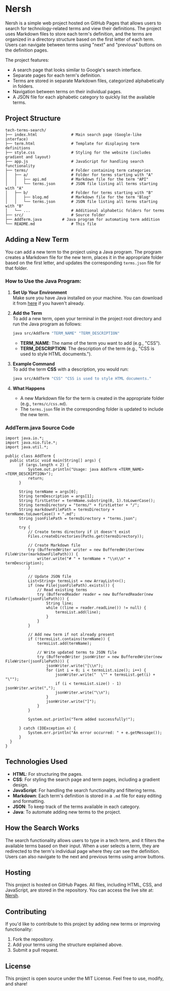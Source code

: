 
# Nersh

Nersh is a simple web project hosted on GitHub Pages that allows users to search for technology-related terms and view their definitions. The project uses Markdown files to store each term's definition, and the terms are organized in a directory structure based on the first letter of each term. Users can navigate between terms using "next" and "previous" buttons on the definition pages.

The project features:
- A search page that looks similar to Google's search interface.
- Separate pages for each term's definition.
- Terms are stored in separate Markdown files, categorized alphabetically in folders.
- Navigation between terms on their individual pages.
- A JSON file for each alphabetic category to quickly list the available terms.

## Project Structure

```
tech-terms-search/
├── index.html               # Main search page (Google-like interface)
├── term.html                # Template for displaying term definitions
├── style.css                # Styling for the website (includes gradient and layout)
├── app.js                   # JavaScript for handling search functionality
├── terms/                   # Folder containing term categories
│   ├── a/                   # Folder for terms starting with "A"
│   │   ├── api.md           # Markdown file for the term "API"
│   │   └── terms.json       # JSON file listing all terms starting with "A"
│   ├── b/                   # Folder for terms starting with "B"
│   │   ├── blog.md          # Markdown file for the term "Blog"
│   │   └── terms.json       # JSON file listing all terms starting with "B"
│   └── ...                  # Additional alphabetic folders for terms
├── src/                     # Source folder 
├── AddTerm.java         # Java program for automating term addition
└── README.md                # This file
```

## Adding a New Term

You can add a new term to the project using a Java program. The program creates a Markdown file for the new term, places it in the appropriate folder based on the first letter, and updates the corresponding `terms.json` file for that folder.

### How to Use the Java Program:

1. **Set Up Your Environment**  
   Make sure you have Java installed on your machine. You can download it from [here](https://www.oracle.com/java/technologies/javase-downloads.html) if you haven't already.

2. **Add the Term**  
   To add a new term, open your terminal in the project root directory and run the Java program as follows:

   ```bash
   java src/AddTerm "TERM_NAME" "TERM_DESCRIPTION"
   ```

   - **TERM_NAME**: The name of the term you want to add (e.g., "CSS").
   - **TERM_DESCRIPTION**: The description of the term (e.g., "CSS is used to style HTML documents.").

3. **Example Command**  
   To add the term **CSS** with a description, you would run:

   ```bash
   java src/AddTerm "CSS" "CSS is used to style HTML documents."
   ```

4. **What Happens**  
   - A new Markdown file for the term is created in the appropriate folder (e.g., `terms/c/css.md`).
   - The `terms.json` file in the corresponding folder is updated to include the new term.
  
  ### AddTerm.java Source Code
  ```
import java.io.*;
import java.nio.file.*;
import java.util.*;

public class AddTerm {
    public static void main(String[] args) {
        if (args.length < 2) {
            System.out.println("Usage: java AddTerm <TERM_NAME> <TERM_DESCRIPTION>");
            return;
        }

        String termName = args[0];
        String termDescription = args[1];
        String firstLetter = termName.substring(0, 1).toLowerCase();
        String termsDirectory = "terms/" + firstLetter + "/";
        String markdownFilePath = termsDirectory + termName.toLowerCase() + ".md";
        String jsonFilePath = termsDirectory + "terms.json";

        try {
            // Create terms directory if it doesn't exist
            Files.createDirectories(Paths.get(termsDirectory));

            // Create Markdown file
            try (BufferedWriter writer = new BufferedWriter(new FileWriter(markdownFilePath))) {
                writer.write("# " + termName + "\\n\\n" + termDescription);
            }

            // Update JSON file
            List<String> termsList = new ArrayList<>();
            if (new File(jsonFilePath).exists()) {
                // Read existing terms
                try (BufferedReader reader = new BufferedReader(new FileReader(jsonFilePath))) {
                    String line;
                    while ((line = reader.readLine()) != null) {
                        termsList.add(line);
                    }
                }
            }

            // Add new term if not already present
            if (!termsList.contains(termName)) {
                termsList.add(termName);

                // Write updated terms to JSON file
                try (BufferedWriter jsonWriter = new BufferedWriter(new FileWriter(jsonFilePath))) {
                    jsonWriter.write("[\\n");
                    for (int i = 0; i < termsList.size(); i++) {
                        jsonWriter.write("  \"" + termsList.get(i) + "\"");
                        if (i < termsList.size() - 1) jsonWriter.write(",");
                        jsonWriter.write("\\n");
                    }
                    jsonWriter.write("]");
                }
            }

            System.out.println("Term added successfully!");

        } catch (IOException e) {
            System.err.println("An error occurred: " + e.getMessage());
        }
    }
}
```

## Technologies Used

- **HTML**: For structuring the pages.
- **CSS**: For styling the search page and term pages, including a gradient design.
- **JavaScript**: For handling the search functionality and filtering terms.
- **Markdown**: Each term's definition is stored in a `.md` file for easy editing and formatting.
- **JSON**: To keep track of the terms available in each category.
- **Java**: To automate adding new terms to the project.

## How the Search Works

The search functionality allows users to type in a tech term, and it filters the available terms based on their input. When a user selects a term, they are redirected to the term's individual page where they can see the definition. Users can also navigate to the next and previous terms using arrow buttons.

## Hosting

This project is hosted on GitHub Pages. All files, including HTML, CSS, and JavaScript, are stored in the repository. You can access the live site at: [Nersh](https://paren-thesis.github.io).

## Contributing

If you'd like to contribute to this project by adding new terms or improving functionality:
1. Fork the repository.
2. Add your terms using the structure explained above.
3. Submit a pull request.

## License

This project is open source under the MIT License. Feel free to use, modify, and share!
